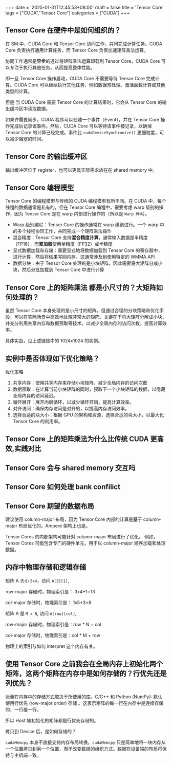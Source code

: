 +++
date = '2025-01-31T12:45:53+08:00'
draft = false
title = 'Tensor Core'
tags = ["CUDA","Tensor Core"]
categories = ["CUDA"]
+++


## Tensor Core 在硬件中是如何组织的？


在 SM 中，CUDA Core 和 Tensor Core 协同工作，共同完成计算任务。CUDA Core 负责执行通用计算任务，而 Tensor Core 负责加速矩阵乘法运算。

协同工作通常是**异步**的通过将矩阵乘法运算卸载到 Tensor Core，CUDA Core 可以专注于执行其他任务，从而提高整体性能。

即一旦 Tensor Core 操作启动，CUDA Core 不需要等待 Tensor Core 完成计算。CUDA Core 可以继续执行其他任务，例如数据预处理、激活函数计算或其他类型的计算。

但是 当 CUDA Core 需要 Tensor Core 的计算结果时，它会从 Tensor Core 的输出缓冲区中读取数据。

如果许需要同步，CUDA 程序可以创建一个事件（Event），并在 Tensor Core 操作完成后记录该事件。然后，CUDA Core 可以等待该事件被记录，以确保 Tensor Core 的计算已经完成。事件比 `cudaDeviceSynchronize()` 更细粒度，可以减少阻塞的时间。


## Tensor Core 的输出缓冲区

输出缓冲区位于 register，也可以更具实际需求放在在 shared memory 中。


## Tensor Core 编程模型

Tensor Core 的编程模型与传统的 CUDA 编程模型有所不同。在 CUDA 中，每个线程的数据通常是私有的，但在 Tensor Core 编程中，需要考虑 warp 级别的操作，因为 Tensor Core 是在 warp 内部进行操作的（所以是 `Warp MMA`）。

- Warp 级别编程：Tensor Core 的操作通常在 warp 级别进行。一个 warp 中的多个线程协同工作，共同完成一个矩阵乘法操作 
- 混合精度：Tensor Core 支持**混合精度计算**，通常输入数据是半精度（FP16），而**累加器**使用单精度（FP32）或半精度
- 显式数据加载和存储：需要显式地将数据加载到 Tensor Core 的寄存器中，进行计算，然后将结果写回内存。这通常涉及到使用特定的 WMMA API
- 数据分块：由于 Tensor Core 处理的是小块矩阵，因此需要将大矩阵分成小块，然后分批加载到 Tensor Core 中进行计算


## Tensor Core 上的矩阵乘法 都是小尺寸的？大矩阵如何处理的？

虽然 Tensor Core 本身处理的是小尺寸的矩阵，但通过合理的分块策略和优化手段，可以在实际场景中高效地处理非常大的矩阵。关键在于将大矩阵分解成小块，并充分利用共享内存和数据预取等技术，以减少全局内存的访问次数，提高计算效率。

具体实战，见上述链接中的 1024x1024 的实例。


## 实例中是否体现如下优化策略？

优化策略

1. 共享内存：使用共享内存来存储小块矩阵，减少全局内存的访问次数 
2. 数据预取：在计算当前小块矩阵的同时，预取下一个小块矩阵的数据，以隐藏全局内存的访问延迟。
3. 循环展开：展开内层循环，以减少循环开销，提高计算效率。
4. 对齐访问：确保内存访问是对齐的，以提高内存访问效率。
5. 选择合适的块大小：根据 GPU 的架构和资源，选择合适的块大小，以最大化 Tensor Core 的利用率。


## Tensor Core 上的矩阵乘法为什么比传统 CUDA 更高效,实践对比
## Tensor Core 会与 shared memory 交互吗
## Tensor Core 如何处理 bank confilict


## Tensor Core 期望的数据布局

建议使用 column-major 布局，因为 Tensor Core 内部的计算是基于 column-major 布局优化的。Ampere 架构上也是。

Tensor Cores 的内部架构可能针对 column-major 布局进行了优化。 例如，Tensor Cores 可能包含专门的硬件单元，用于以 column-major 顺序加载和处理数据。


## 内存中物理存储和逻辑存储

矩阵 A 大小 `5x4`，访问 `A[3][1]`, 

row-major 存储时，物理索引是： 3x4+1=13

col-major 存储时，物理索引是： 1x5+3=8


矩阵 A 是 `M x N`, 访问 `A[row][col]`,

row-major 存储时，物理索引是：row * N + col

col-major 存储时，物理索引是：col * M + row

物理上的索引与如何 interpret 这个内存有关。


## 使用 Tensor Core 之前我会在全局内存上初始化两个矩阵，这两个矩阵在内存中是如何存储的？行优先还是列优先？

张量在内存中的存储方式取决于所使用的库。C/C++ 和 Python (NumPy): 默认使用行优先 (row-major order) 存储 。这表示矩阵的每一行在内存中是连续存储的，一行接一行。

所以 Host 端初始化的矩阵都是行优先存储的。

拷贝到 Device 后，是如何存储的？

`cudaMemcpy` 本身不直接支持内存布局转换。`cudaMemcpy` 只是简单地将一块内存从一个位置拷贝到另一个位置，而不改变数据的组织方式。数据在设备端的布局将保持与主机端一致。


